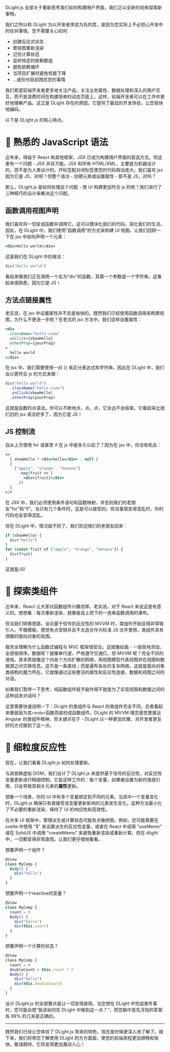 
DLight.js 全部关于重新思考我们如何构建用户界面，我们正以全新的视角探索新事物。

我们之所以称 DLight 为以开发者体验为先的库，是因为您实际上不必担心开发中的任何事情。您不需要关心如何
* 创建反应式状态
* 使视图重新渲染
* 记住计算状态
* 监听特定的依赖数组
* 避免依赖循环
* 当项目扩展时避免性能下降
* ...或任何目前困扰您的事情

我们希望前端开发者更多地关注产品，关注业务属性、数据处理和深入的用户交互，而不是浪费时间在构建简单的动态页面上，这样，前端开发者可以在工作中更好地理解产品。这正是 DLight 存在的原因，它提供了最佳的开发体验，让您愉快地编码。

以下是 DLight.js 的核心特点。


# 🥳 熟悉的 JavaScript 语法
近年来，得益于 React 和其他框架，JSX 已成为构建用户界面的首选方式。但这里有一个问题 - JSX 并非万能。JSX 和所有 HTML/XML，主要是为机器设计的，而不是为人类设计的。开标签配对闭标签使您的代码相当庞大。我们喜欢 jsx 因为它是 JS，对吧？但整个语法 - 创建元素或设置属性 - 那不是 JS，对吗？

那么，DLight.js 是如何处理这个问题 - 使 UI 构建更加符合 js 的呢？我们进行了三种精巧的设计来解决这个问题。
## 函数调用视图声明
我们喜欢将一切变成函数并调用它。这可以模块化我们的代码，简化我们的生活。因此，在 DLight 中，我们使用“函数调用”的方式来构建 UI 视图。让我们回顾一下在 jsx 中如何声明一个元素：

```jsx [jsx]
<div>Hello world</div>
```
这是我们在 DLight 中的做法：
```js [dlight DSL]
div("hello world")
```
看起来像我们正在调用一个名为“div”的函数，其第一个参数是一个字符串。这看起来很熟悉，因为它是 JS！
## 方法点链接属性
老实说，在 jsx 中设置属性并不总是愉快的。既然我们已经使用函数调用来构建视图，为什么不更进一步呢？在老式的 jsx 方法中，我们这样设置属性：
```jsx [jsx]
<div 
  className="hello-view"
  onClick={showHello}
  otherProp={yourProp}
>
  hello world
</div>
```
在 jsx 中，我们需要使用一对 {} 来区分表达式和字符串。因此在 DLight 中，我们会以更符合 js 的方式来做：
```js [dlight DSL]
div("hello world")
  .className("hello-view")
  .onClick(showHello)
  .otherProp(yourProp)
```
这就是函数的点语法。你可以不断地点，点，点，它永远不会结束。它看起来比我们旧的 jsx 语法好多了，因为它是 JS！

## JS 控制流
自从上次使用 for 或甚至 if 在 js 中是多久以前了？因为在 jsx 中，你没有机会：
```jsx [jsx]
<>
  { showHello ? <div>hello</div> : null }
  {
    ["apple", "orange", "banana"]
      .map(fruit => (
        <div>{fruit}</div>
      ))
  }
</>
```
在 JSX 中，我们必须使用条件语句和函数映射，并告别我们的老朋友“for”和“if”。当只有几个条件时，这是可以接受的。但当事情变得混乱时，你的代码也会变得混乱。

但在 DLight 中，情况就不同了，我们欢迎我们的老朋友回来：
```js [dlight DSL]
if (showHello) {
  div("hello")
}
for (const fruit of ["apple", "orange", "banana"]) {
  div(fruit)
}
```
这就是JS!

# 🧐 探索类组件
近年来，React 让大家对函数组件兴趣浓厚。老实说，对于 React 来说这是有意义的。想想看：每次重新渲染，就像是自上而下的一连串函数调用的瀑布。

但当我们转换思路，谈论基于信号的反应性的 MVVM 时，类组件开始显得非常吸引人。不像模板，感觉有点受限并且不太适合作为标准 JS 文件使用，类组件具有很酷的面向对象的氛围。

我完全理解为什么函数式编程与 MVC 框架很契合。这就像绘画 - 一层层地添加，全部按顺序。数据呢？就像单行道，严格遵守交通灯。但 MVVM 呢？完全不同的游戏。其本质就像这个向各个方向扩散的网络，用视图模型代表视图并在视图和数据源之间交换信息。这不是一条直线；而是遍布各处的复杂网络。这就是面向对象类结构的魔力所在。它就像通过这些整洁的属性和反应性连接，数据和视图之间的对话。

如果我们暂停一下思考，纯函数组件赋予副作用不就是为了实现视图和数据之间的这种自发对话吗？

这里需要快速说明一下：DLight 的类组件与 React 的类组件完全不同，后者看起来像是因为其`render`函数而装扮成函数组件。DLight 的 MVVM 理念感觉更接近 Angular 的类组件精神。但关键点在于 - DLight 以一种更加优雅、对开发者更友好的方式做到了这一点。

#  🧂 细粒度反应性
现在，让我们看看 DLight.js 如何处理更新。

与其依赖虚拟 DOM，我们设计了 DLight.js 来提供基于信号的反应性，对反应性变量更新进行精细控制。它是这样工作的：每个变量，如果被设置为新的值或引用，只会导致其相关元素的**属性**更新。

想象一个场景，你的 UI 中有多个变量绑定到不同的元素。当其中一个变量变化时，DLight.js 确保只有直接受该变量更新影响的元素发生变化。这种方法最小化了不必要的重新渲染，保持了 UI 的响应性和高效性。

在许多 UI 框架中，管理派生或计算状态可能有点像拼图。例如，您可能需要在 svelte 中使用 "$" 来设置派生的反应性变量，或者在 React 中调用 "useMemo" 或在 SolidJS 中调用 "createMemo" 来避免重新渲染或重新计算。而在 dlight 中，一切都变得非常直观。让我们更仔细地看看。

想要声明一个组件？
```js
@View
class MyComp {
  Body() {
    div("hello")
  }
}
```
想要声明一个reactive的变量？
```js
@View
class MyComp {
  count = 0
  Body() {
    div("hello")
    div(this.count)
  }
}
```
想要声明一个计算的状态？
```js
@View
class MyComp {
  count = 0
  doubleCount = this.count * 2
  Body() {
    div("hello")
    div(this.doubleCount)
  }
}
```

设计 DLight.js 的全部要点是让一切变得直观。当您想在 DLight 中完成某件事时，您可能会想“我该如何在 DLight 中做到这一点？”，而您脑中首先浮现的答案有 99% 的几率是正确的。

---

既然我们已经让您体验了 DLight.js 带来的特色，现在是时候更深入地了解了。接下来，我们将带您了解使用 DLight 的方方面面，使您的前端旅程更加顺畅和愉快。敬请期待，它将变得更加激动人心！
